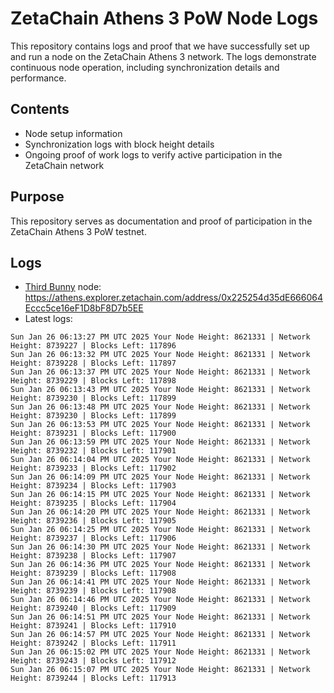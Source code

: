 # ZetaChain Athens 3 PoW Node Logs
This repository contains logs and proof that we have successfully set up and run a node on the ZetaChain Athens 3 network. The logs demonstrate continuous node operation, including synchronization details and performance.

## Contents
- Node setup information
- Synchronization logs with block height details
- Ongoing proof of work logs to verify active participation in the ZetaChain network

## Purpose
This repository serves as documentation and proof of participation in the ZetaChain Athens 3 PoW testnet.

## Logs

- [Third Bunny](https://thirdbunny.xyz/) node: https://athens.explorer.zetachain.com/address/0x225254d35dE666064Eccc5ce16eF1D8bF8D7b5EE
- Latest logs:
```
Sun Jan 26 06:13:27 PM UTC 2025 Your Node Height: 8621331 | Network Height: 8739227 | Blocks Left: 117896
Sun Jan 26 06:13:32 PM UTC 2025 Your Node Height: 8621331 | Network Height: 8739228 | Blocks Left: 117897
Sun Jan 26 06:13:37 PM UTC 2025 Your Node Height: 8621331 | Network Height: 8739229 | Blocks Left: 117898
Sun Jan 26 06:13:43 PM UTC 2025 Your Node Height: 8621331 | Network Height: 8739230 | Blocks Left: 117899
Sun Jan 26 06:13:48 PM UTC 2025 Your Node Height: 8621331 | Network Height: 8739230 | Blocks Left: 117899
Sun Jan 26 06:13:53 PM UTC 2025 Your Node Height: 8621331 | Network Height: 8739231 | Blocks Left: 117900
Sun Jan 26 06:13:59 PM UTC 2025 Your Node Height: 8621331 | Network Height: 8739232 | Blocks Left: 117901
Sun Jan 26 06:14:04 PM UTC 2025 Your Node Height: 8621331 | Network Height: 8739233 | Blocks Left: 117902
Sun Jan 26 06:14:09 PM UTC 2025 Your Node Height: 8621331 | Network Height: 8739234 | Blocks Left: 117903
Sun Jan 26 06:14:15 PM UTC 2025 Your Node Height: 8621331 | Network Height: 8739235 | Blocks Left: 117904
Sun Jan 26 06:14:20 PM UTC 2025 Your Node Height: 8621331 | Network Height: 8739236 | Blocks Left: 117905
Sun Jan 26 06:14:25 PM UTC 2025 Your Node Height: 8621331 | Network Height: 8739237 | Blocks Left: 117906
Sun Jan 26 06:14:30 PM UTC 2025 Your Node Height: 8621331 | Network Height: 8739238 | Blocks Left: 117907
Sun Jan 26 06:14:36 PM UTC 2025 Your Node Height: 8621331 | Network Height: 8739239 | Blocks Left: 117908
Sun Jan 26 06:14:41 PM UTC 2025 Your Node Height: 8621331 | Network Height: 8739239 | Blocks Left: 117908
Sun Jan 26 06:14:46 PM UTC 2025 Your Node Height: 8621331 | Network Height: 8739240 | Blocks Left: 117909
Sun Jan 26 06:14:51 PM UTC 2025 Your Node Height: 8621331 | Network Height: 8739241 | Blocks Left: 117910
Sun Jan 26 06:14:57 PM UTC 2025 Your Node Height: 8621331 | Network Height: 8739242 | Blocks Left: 117911
Sun Jan 26 06:15:02 PM UTC 2025 Your Node Height: 8621331 | Network Height: 8739243 | Blocks Left: 117912
Sun Jan 26 06:15:07 PM UTC 2025 Your Node Height: 8621331 | Network Height: 8739244 | Blocks Left: 117913
```
